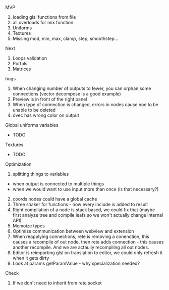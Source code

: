 MVP

1. loading glsl functions from file
2. all overloads for mix function
3. Uniforms
4. Textures
5. Missing mod, min, max, clamp, step, smoothstep...

Next

1. Loops validation
2. Portals
3. Matrices

bugs
1. When changing number of outputs to fewer, you can orphan some connections (vector decompose is a good example)
2. Preview is in front of the right panel
3. When type of connection is changed, errors in nodes cause noe to be unable to be deleted
4. dvec has wrong color on output

Global uniforms variables
- TODO

Textures
- TODO

Optimization
1. splitting things to variables
 - when output is connected to multiple things
 - when we would want to use input more than once (is that necessary?)
2. coords nodes could have a global cache
3. Three shaker for functions - now every include is added to result
4. Right compilation of a node is stack based, we could fix that (maybe first analyze tree and compile leafs so we won't actually change internal API)
5. Memoize types
6. Optimize communication between webview and extension
7. When reapplying connections, rete is removing a conenction, this causes a recompile of out node, then rete adds connection - this causes another recompile. And we are actaully recompiling all out nodes.
8. Editor is reimporting glsl on translation to editor, we could only refresh it when it gets dirty
9. Look at params getParamValue - why specialization needed?

Check
1. If we don't need to inherit from rete socket


